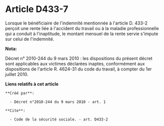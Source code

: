 # Article D433-7

Lorsque le bénéficiaire de l'indemnité mentionnée à l'article D. 433-2 perçoit une rente liée à l'accident du travail ou à la
maladie professionnelle qui a conduit à l'inaptitude, le montant mensuel de la rente servie s'impute sur celui de
l'indemnité.

**Nota:**

Décret n° 2010-244 du 9 mars 2010 : les dispositions du présent décret sont applicables aux victimes déclarées inaptes,
conformément aux dispositions de l'article R. 4624-31 du code du travail, à compter du 1er juillet 2010.

**Liens relatifs à cet article**

	**Créé par**:

	  - Décret n°2010-244 du 9 mars 2010 - art. 1

	**Cite**:

	  - Code de la sécurité sociale. - art. D433-2
